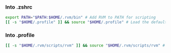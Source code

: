 ### Into .zshrc
```bash
export PATH="$PATH:$HOME/.rvm/bin" # Add RVM to PATH for scripting
[[ -s "$HOME/.profile" ]] && source "$HOME/.profile" # Load the default .profile
```

### Into .profile
```bash
[[ -s "$HOME/.rvm/scripts/rvm" ]] && source "$HOME/.rvm/scripts/rvm" # Load RVM into a shell session *as a function*
```
